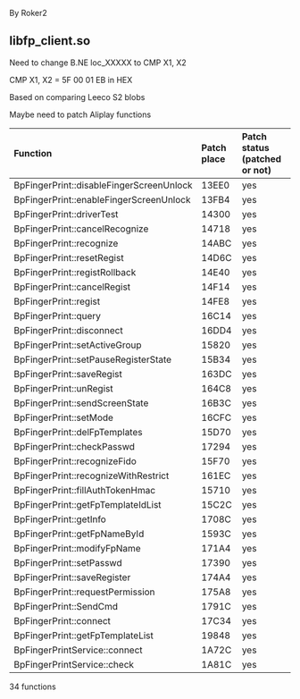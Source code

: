 By Roker2

## libfp_client.so

Need to change B.NE loc_XXXXX to CMP X1, X2

CMP X1, X2 = 5F 00 01 EB in HEX

Based on comparing Leeco S2 blobs

Maybe need to patch Aliplay functions

| Function                                 | Patch place | Patch status (patched or not) |
| :--------------------------------------- | :---------- | :---------------------------- |
| BpFingerPrint::disableFingerScreenUnlock | 13EE0       | yes                           |
| BpFingerPrint::enableFingerScreenUnlock  | 13FB4       | yes                           |
| BpFingerPrint::driverTest                | 14300       | yes                           |
| BpFingerPrint::cancelRecognize           | 14718       | yes                           |
| BpFingerPrint::recognize                 | 14ABC       | yes                           |
| BpFingerPrint::resetRegist               | 14D6C       | yes                           |
| BpFingerPrint::registRollback            | 14E40       | yes                           |
| BpFingerPrint::cancelRegist              | 14F14       | yes                           |
| BpFingerPrint::regist                    | 14FE8       | yes                           |
| BpFingerPrint::query                     | 16C14       | yes                           |
| BpFingerPrint::disconnect                | 16DD4       | yes                           |
| BpFingerPrint::setActiveGroup            | 15820       | yes                           |
| BpFingerPrint::setPauseRegisterState     | 15B34       | yes                           |
| BpFingerPrint::saveRegist                | 163DC       | yes                           |
| BpFingerPrint::unRegist                  | 164C8       | yes                           |
| BpFingerPrint::sendScreenState           | 16B3C       | yes                           |
| BpFingerPrint::setMode                   | 16CFC       | yes                           |
| BpFingerPrint::delFpTemplates            | 15D70       | yes                           |
| BpFingerPrint::checkPasswd               | 17294       | yes                           |
| BpFingerPrint::recognizeFido             | 15F70       | yes                           |
| BpFingerPrint::recognizeWithRestrict     | 161EC       | yes                           |
| BpFingerPrint::fillAuthTokenHmac         | 15710       | yes                           |
| BpFingerPrint::getFpTemplateIdList       | 15C2C       | yes                           |
| BpFingerPrint::getInfo                   | 1708C       | yes                           |
| BpFingerPrint::getFpNameById             | 1593C       | yes                           |
| BpFingerPrint::modifyFpName              | 171A4       | yes                           |
| BpFingerPrint::setPasswd                 | 17390       | yes                           |
| BpFingerPrint::saveRegister              | 174A4       | yes                           |
| BpFingerPrint::requestPermission         | 175A8       | yes                           |
| BpFingerPrint::SendCmd                   | 1791C       | yes                           |
| BpFingerPrint::connect                   | 17C34       | yes                           |
| BpFingerPrint::getFpTemplateList         | 19848       | yes                           |
| BpFingerPrintService::connect            | 1A72C       | yes                           |
| BpFingerPrintService::check              | 1A81C       | yes                           |

34 functions
